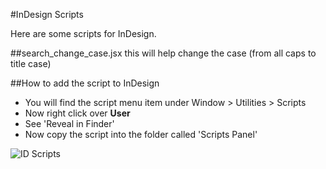 #InDesign Scripts

Here are some scripts for InDesign.

##search_change_case.jsx
this will help change the case (from all caps to title case)

##How to add the script to InDesign

- You will find the script menu item under Window > Utilities > Scripts
- Now right click over **User**
- See 'Reveal in Finder'
- Now copy the script into the folder called 'Scripts Panel'

![ID Scripts](https://cloud.githubusercontent.com/assets/619455/16456093/94c3785a-3e0e-11e6-8649-18b8d280c584.png)

